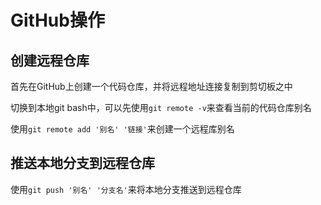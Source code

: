 # GitHub操作

## 创建远程仓库

首先在GitHub上创建一个代码仓库，并将远程地址连接复制到剪切板之中

切换到本地git bash中，可以先使用`git remote -v`来查看当前的代码仓库别名

使用`git remote add '别名' '链接'`来创建一个远程库别名

## 推送本地分支到远程仓库

使用`git push '别名' '分支名'`来将本地分支推送到远程仓库